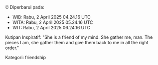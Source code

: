 ⏰ Diperbarui pada:
- WIB: Rabu, 2 April 2025 04.24.16 UTC
- WITA: Rabu, 2 April 2025 05.24.16 UTC
- WIT: Rabu, 2 April 2025 06.24.16 UTC

Kutipan Inspiratif:
"She is a friend of my mind. She gather me, man. The pieces I am, she gather them and give them back to me in all the right order."


Kategori: friendship

